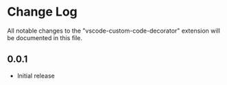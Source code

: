 # Change Log

All notable changes to the "vscode-custom-code-decorator" extension will be documented in this file.

## 0.0.1

- Initial release
